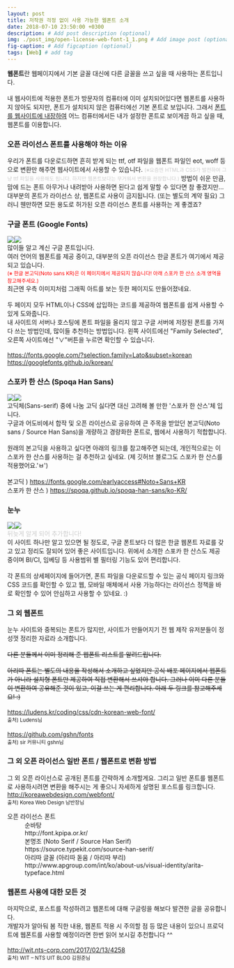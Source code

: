 ```yaml
---
layout: post
title: 저작권 걱정 없이 사용 가능한 웹폰트 소개
date: 2018-07-10 23:50:00 +0300
description: # Add post description (optional)
img: ./post_img/open-license-web-font-1_1.png # Add image post (optional)
fig-caption: # Add figcaption (optional)
tags: [Web] # add tag
---
```


**웹폰트**란 웹페이지에서 기본 글꼴 대신에 다른 글꼴을 쓰고 싶을 때 사용하는 폰트입니다.<br/><br/>
내 웹사이트에 적용한 폰트가 방문자의 컴퓨터에 이미 설치되어있다면 웹폰트를 사용하지 않아도 되지만, 폰트가 설치되지 않은 컴퓨터에선 기본 폰트로 보입니다. 그래서 <u>폰트를 웹사이트에 내장하여</u> 어느 컴퓨터에서든 내가 설정한 폰트로 보이게끔 하고 싶을 때, 웹폰트를 이용합니다.   

### 오픈 라이선스 폰트를 사용해야 하는 이유
우리가 폰트를 다운로드하면 흔히 받게 되는 ttf, otf 파일을 웹폰트 파일인 eot, woff 등으로 변환만 해주면 웹사이트에서 사용할 수 있습니다. <small style="color:#ccc">(※요즘엔 HTML과 CSS가 발전하여 그냥 ttf 파일을 사용해도 됩니다. 하지만 웹폰트보다는 무거워서 변환을 권장합니다.)</small> 방법이 쉬운 만큼, 맘에 드는 폰트 아무거나 내려받아 사용하면 된다고 쉽게 말할 수 있다면 참 좋겠지만... 대부분의 폰트가 라이선스 상, 웹폰트로 사용이 금지됩니다. (또는 별도의 계약 필요) 그러니 웬만하면 모든 용도로 허가된 오픈 라이선스 폰트를 사용하는 게 좋겠죠?   

### 구글 폰트 (Google Fonts)
<img src="{{site.baseurl}}/assets/post_img/open-license-web-font-1_1.png" class="c2"><img src="{{site.baseurl}}/assets/post_img/open-license-web-font-1_2.png" class="c2">   
많이들 알고 계신 구글 폰트입니다.  
여러 언어의 웹폰트를 제공 중이고, 대부분의 오픈 라이선스 한글 폰트가 여기에서 제공되고 있습니다.  
<small style="color:red">(※ 한글 본고딕(Noto sans KR)은 이 페이지에서 제공되지 않습니다! 아래 스포카 한 산스 소개 영역을 참고해주세요.)</small>  
최근엔 우측 이미지처럼 그래픽 아트를 보는 듯한 페이지도 만들어졌네요.<br/>
<br/>
두 페이지 모두 HTML이나 CSS에 삽입하는 코드를 제공하여 웹폰트를 쉽게 사용할 수 있게 도와줍니다.  
내 사이트의 서버나 호스팅에 폰트 파일을 올리지 않고 구글 서버에 저장된 폰트를 가져다 쓰는 방법인데, 많이들 추천하는 방법입니다. 왼쪽 사이트에선 "Family Selected", 오른쪽 사이트에선 "∨"버튼을 누르면 확인할 수 있습니다.<br/>
<br/>
<https://fonts.google.com/?selection.family=Lato&subset=korean>  
<https://googlefonts.github.io/korean/>   

### 스포카 한 산스 (Spoqa Han Sans)
<img src="{{site.baseurl}}/assets/post_img/open-license-web-font-1_3.png" class="c2"><img src="{{site.baseurl}}/assets/post_img/open-license-web-font-1_4.png" class="c2">  
고딕체(Sans-serif) 중에 나눔 고딕 싫다면 대신 고려해 볼 만한 '스포카 한 산스'체 입니다.  
구글과 어도비에서 합작 및 오픈 라이선스로 공유하여 큰 주목을 받았던 본고딕(Noto sans / Source Han Sans)을 개량하고 경량화한 폰트로, 웹에서 사용하기 적합합니다.<br/>
<br/>
원래의 본고딕을 사용하고 싶다면 아래의 링크를 참고해주면 되는데, 개인적으로는 이 스포카 한 산스를 사용하는 걸 추천하고 싶네요. (제 깃허브 블로그도 스포카 한 산스를 적용했어요.'ㅂ')<br/>
<br/>
본고딕 ) <https://fonts.google.com/earlyaccess#Noto+Sans+KR>  
스포카 한 산스 ) <https://spoqa.github.io/spoqa-han-sans/ko-KR/>   

### 눈누
<img src="{{site.baseurl}}/assets/post_img/open-license-web-font-1_5.png" class="c2"><img src="{{site.baseurl}}/assets/post_img/open-license-web-font-1_6.png" class="c2">  
<span style="color:#ccc">뒤늦게 알게 되어 추가합니다!</span>   
이 사이트 하나만 알고 있으면 될 정도로, 구글 폰트보다 더 많은 한글 웹폰트 자료를 갖고 있고 정리도 잘되어 있어 좋은 사이트입니다. 위에서 소개한 스포카 한 산스도 제공 중이며 BI/CI, 임베딩 등 사용범위 별 필터링 기능도 있어 편리합니다.<br/>
<br/>
각 폰트의 상세페이지에 들어가면, 폰트 파일을 다운로드할 수 있는 공식 페이지 링크와 CSS 코드를 확인할 수 있고 웹, 모바일 매체에서 사용 가능하다는 라이선스 정책을 바로 확인할 수 있어 안심하고 사용할 수 있네요. :)  

### 그 외 웹폰트
눈누 사이트와 중복되는 폰트가 많지만, 사이트가 만들어지기 전 웹 제작 유저분들이 정성껏 정리한 자료라 소개합니다.<br/>
<br/>
~~다른 분들께서 이미 정리해 준 웹폰트 리스트를 알려드립니다.~~<br/>
<br/>
~~아리따 폰트는 별도의 내용을 작성해서 소개하고 싶었지만 공식 배포 페이지에서 웹폰트가 아니라 설치형 폰트만 제공하여 직접 변환해서 쓰셔야 합니다. 그러나 이미 다른 분들이 변환하여 공유해준 것이 있고, 이걸 쓰는 게 편리합니다. 아래 두 링크를 참고해주세요! :)~~<br/>
<br/>
<https://ludens.kr/coding/css/cdn-korean-web-font/>  
<small>출처) Ludens님</small><br/>
<br/>
<https://github.com/gshn/fonts>  
<small>출처) sir 커뮤니티 gshn님</small>   

### 그 외 오픈 라이선스 일반 폰트 / 웹폰트로 변환 방법
그 외 오픈 라이선스로 공개된 폰트를 간략하게 소개할게요. 그리고 일반 폰트를 웹폰트로 사용하시려면 변환을 해주시는 게 좋으니 자세하게 설명된 포스트를 링크합니다.  
<http://koreawebdesign.com/webfont/>  
<small>출처) Korea Web Design 남반장님</small>  
<dl>
    <dt>오픈 라이선스 폰트</dt>
    <dd>순바탕<br />http://font.kpipa.or.kr/</dd>
    <dd>본명조 (Noto Serif / Source Han Serif)<br />https://source.typekit.com/source-han-serif/</dd>
    <dd>아리따 글꼴 (아리따 돋움 / 아리따 부리)<br />http://www.apgroup.com/int/ko/about-us/visual-identity/arita-typeface.html</dd>
</dl>  

### 웹폰트 사용에 대한 모든 것
마지막으로, 포스트를 작성하려고 웹폰트에 대해 구글링을 해보다 발견한 글을 공유합니다.  
개발자가 알아둬 봄 직한 내용, 웹폰트 적용 시 주의할 점 등 많은 내용이 있으니 프로덕트에  웹폰트를 사용할 예정이라면 한번 읽어 보시길 추천합니다 ^^<br/>
<br/>
<http://wit.nts-corp.com/2017/02/13/4258>  
<small>출처) WIT – NTS UIT BLOG 김원준님</small>